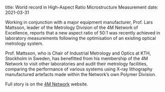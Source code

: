 title: World record in High-Aspect Ratio Microstructure Measurement
date: 2021-03-31

Working in conjunction with a major equipment manufacturer, Prof. Lars Mattsson, leader of the Metrology Division of the 4M Network of Excellence, reports that a new aspect ratio of 50:1 was recently achieved in laboratory measurements following the optimisation of an existing optical metrology system.
<!--break-->
Prof. Mattsson, who is Chair of Industrial Metrology and Optics at KTH, Stockholm in Sweden, has benefitted from his membership of the 4M Network to visit other laboratories and audit their metrology facilities, comparing the performance of various systems using X-ray lithography manufactured artefacts made within the Network’s own Polymer Division.

Full story is on the [4M Network](http://www.4m-net.org/node/2565) website.